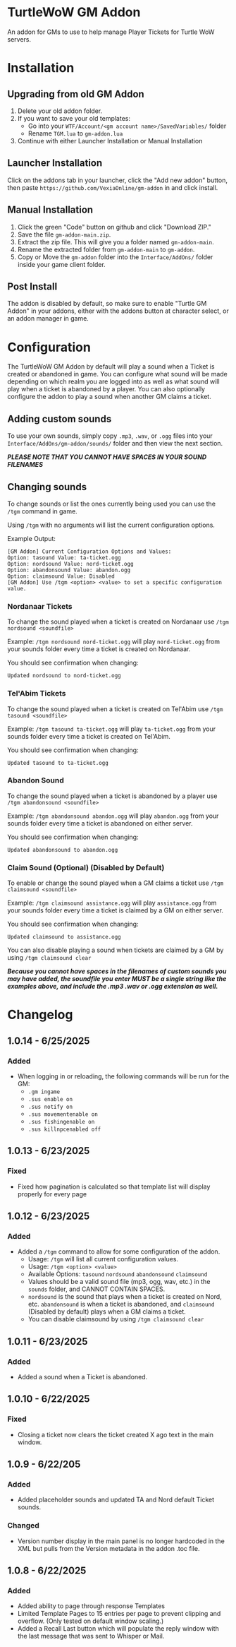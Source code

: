 # TurtleWoW GM Addon

An addon for GMs to use to help manage Player Tickets for Turtle WoW servers.

# Installation

## Upgrading from old GM Addon

1. Delete your old addon folder.
2. If you want to save your old templates:
    - Go into your `WTF/Account/<gm account name>/SavedVariables/` folder
    - Rename `TGM.lua` to `gm-addon.lua`
3. Continue with either Launcher Installation or Manual Installation

## Launcher Installation

Click on the addons tab in your launcher, click the "Add new addon" button, then paste `https://github.com/VexiaOnline/gm-addon` in and click install.

## Manual Installation

1. Click the green "Code" button on github and click "Download ZIP."
2. Save the file `gm-addon-main.zip`.
3. Extract the zip file. This will give you a folder named `gm-addon-main`. 
4. Rename the extracted folder from `gm-addon-main` to `gm-addon`.
5. Copy or Move the `gm-addon` folder into the `Interface/AddOns/` folder inside your game client folder.


## Post Install

The addon is disabled by default, so make sure to enable "Turtle GM Addon" in your addons, either with the addons button at character select, or an addon manager in game.


# Configuration

The TurtleWoW GM Addon by default will play a sound when a Ticket is created or abandoned in game. You can configure what sound will be made depending on which realm you are logged into as well as what sound will play when a ticket is abandoned by a player. You can also optionally configure the addon to play a sound when another GM claims a ticket.

## Adding custom sounds

To use your own sounds, simply copy `.mp3`, `.wav`, or `.ogg` files into your `Interface/AddOns/gm-addon/sounds/` folder and then view the next section.

***PLEASE NOTE THAT YOU CANNOT HAVE SPACES IN YOUR SOUND FILENAMES***

## Changing sounds

To change sounds or list the ones currently being used you can use the `/tgm` command in game.

Using `/tgm` with no arguments will list the current configuration options.

Example Output:

```
[GM Addon] Current Configuration Options and Values:
Option: tasound Value: ta-ticket.ogg
Option: nordsound Value: nord-ticket.ogg
Option: abandonsound Value: abandon.ogg
Option: claimsound Value: Disabled
[GM Addon] Use /tgm <option> <value> to set a specific configuration value.
```

### Nordanaar Tickets

To change the sound played when a ticket is created on Nordanaar use `/tgm nordsound <soundfile>`

Example: `/tgm nordsound nord-ticket.ogg` will play `nord-ticket.ogg` from your sounds folder every time a ticket is created on Nordanaar.

You should see confirmation when changing:

`Updated nordsound to nord-ticket.ogg`

### Tel'Abim Tickets

To change the sound played when a ticket is created on Tel'Abim use `/tgm tasound <soundfile>`

Example: `/tgm tasound ta-ticket.ogg` will play `ta-ticket.ogg` from your sounds folder every time a ticket is created on Tel'Abim.

You should see confirmation when changing:

`Updated tasound to ta-ticket.ogg`

### Abandon Sound

To change the sound played when a ticket is abandoned by a player use `/tgm abandonsound <soundfile>`

Example: `/tgm abandonsound abandon.ogg` will play `abandon.ogg` from your sounds folder every time a ticket is abandoned on either server.

You should see confirmation when changing:

`Updated abandonsound to abandon.ogg`

### Claim Sound (Optional) (Disabled by Default)

To enable or change the sound played when a GM claims a ticket use `/tgm claimsound <soundfile>`

Example: `/tgm claimsound assistance.ogg` will play `assistance.ogg` from your sounds folder every time a ticket is claimed by a GM on either server.

You should see confirmation when changing:

`Updated claimsound to assistance.ogg`

You can also disable playing a sound when tickets are claimed by a GM by using `/tgm claimsound clear`



***Because you cannot have spaces in the filenames of custom sounds you may have added, the soundfile you enter MUST be a single string like the examples above, and include the .mp3 .wav or .ogg extension as well.***







# Changelog

## 1.0.14 - 6/25/2025

### Added

- When logging in or reloading, the following commands will be run for the GM:
    - `.gm ingame `
    - `.sus enable on`
    - `.sus notify on`
    - `.sus movementenable on`
    - `.sus fishingenable on`
    - `.sus killnpcenabled off`

## 1.0.13 - 6/23/2025

### Fixed

- Fixed how pagination is calculated so that template list will display properly for every page

## 1.0.12 - 6/23/2025

### Added

- Added a `/tgm` command to allow for some configuration of the addon.
    - Usage: `/tgm` will list all current configuration values.
    - Usage: `/tgm <option> <value>`
    - Available Options: `tasound` `nordsound` `abandonsound` `claimsound`
    - Values should be a valid sound file (mp3, ogg, wav, etc.) in the `sounds` folder, and CANNOT CONTAIN SPACES.
    - `nordsound` is the sound that plays when a ticket is created on Nord, etc. `abandonsound` is when a ticket is abandoned, and `claimsound` (Disabled by default) plays when a GM claims a ticket.
    - You can disable claimsound by using `/tgm claimsound clear`

## 1.0.11 - 6/23/2025

### Added

- Added a sound when a Ticket is abandoned.

## 1.0.10 - 6/22/2025

### Fixed

- Closing a ticket now clears the ticket created X ago text in the main window.

## 1.0.9 - 6/22/205

### Added

- Added placeholder sounds and updated TA and Nord default Ticket sounds.

### Changed

- Version number display in the main panel is no longer hardcoded in the XML but pulls from the Version metadata in the addon .toc file.


## 1.0.8 - 6/22/2025

### Added
- Added ability to page through response Templates
- Limited Template Pages to 15 entries per page to prevent clipping and overflow. (Only tested on default window scaling.)
- Added a Recall Last button which will populate the reply window with the last message that was sent to Whisper or Mail.